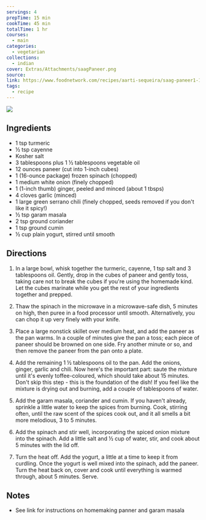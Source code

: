 ```yaml
---
servings: 4
prepTime: 15 min
cookTime: 45 min
totalTime: 1 hr
courses:
  - main
categories:
  - vegetarian
collections:
  - indian
cover: Extras/Attachments/saagPaneer.png
source:
link: https://www.foodnetwork.com/recipes/aarti-sequeira/saag-paneer1-1927603
tags:
  - recipe
---
```


![](Extras/Attachments/saagPaneer.png)


## Ingredients

- 1 tsp turmeric
- ½ tsp cayenne
- Kosher salt
- 3 tablespoons plus 1 ½ tablespoons vegetable oil
- 12 ounces paneer (cut into 1-inch cubes)
- 1 (16-ounce package) frozen spinach (chopped)
- 1 medium white onion (finely chopped)
- 1 (1-inch thumb) ginger, peeled and minced (about 1 tbsps)
- 4 cloves garlic (minced)
- 1 large green serrano chili (finely chopped, seeds removed if you don't like it spicy!)
- ½ tsp garam masala
- 2 tsp ground coriander
- 1 tsp ground cumin
- ½ cup plain yogurt, stirred until smooth


## Directions

1. In a large bowl, whisk together the turmeric, cayenne, 1 tsp salt and 3 tablespoons oil. Gently, drop in the cubes of paneer and gently toss, taking care not to break the cubes if you're using the homemade kind. Let the cubes marinate while you get the rest of your ingredients together and prepped.

2. Thaw the spinach in the microwave in a microwave-safe dish, 5 minutes on high, then puree in a food processor until smooth. Alternatively, you can chop it up very finely with your knife.

3. Place a large nonstick skillet over medium heat, and add the paneer as the pan warms. In a couple of minutes give the pan a toss; each piece of paneer should be browned on one side. Fry another minute or so, and then remove the paneer from the pan onto a plate.

4. Add the remaining 1 ½ tablespoons oil to the pan. Add the onions, ginger, garlic and chili. Now here's the important part: saute the mixture until it's evenly toffee-coloured, which should take about 15 minutes. Don't skip this step - this is the foundation of the dish! If you feel like the mixture is drying out and burning, add a couple of tablespoons of water.

5. Add the garam masala, coriander and cumin. If you haven't already, sprinkle a little water to keep the spices from burning. Cook, stirring often, until the raw scent of the spices cook out, and it all smells a bit more melodious, 3 to 5 minutes.

6. Add the spinach and stir well, incorporating the spiced onion mixture into the spinach. Add a little salt and ½ cup of water, stir, and cook about 5 minutes with the lid off.

7. Turn the heat off. Add the yogurt, a little at a time to keep it from curdling. Once the yogurt is well mixed into the spinach, add the paneer. Turn the heat back on, cover and cook until everything is warmed through, about 5 minutes. Serve.


## Notes

- See link for instructions on homemaking panner and garam masala
